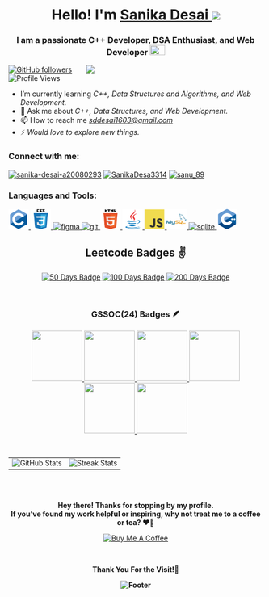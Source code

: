 <h1 align="center"> Hello! I'm <a href="https://www.linkedin.com/in/sanika-desai-a20080293/">Sanika Desai </a> <img src="https://user-images.githubusercontent.com/74038190/226127913-88de86d3-8437-45b9-a3b6-e746b47f655a.gif" width="45">  
<h3 align="center">I am a passionate C++ Developer, DSA Enthusiast, and Web Developer <img src="https://user-images.githubusercontent.com/74038190/212284087-bbe7e430-757e-4901-90bf-4cd2ce3e1852.gif" width="30" height="20">
</h3>

<img align="right" src="https://user-images.githubusercontent.com/74038190/229223263-cf2e4b07-2615-4f87-9c38-e37600f8381a.gif" width="350"> 

[![GitHub followers](https://img.shields.io/github/followers/sanikadesai76?label=Follow&style=social)](https://github.com/sanikadesai76)
![Profile Views](https://komarev.com/ghpvc/?username=sanikadesai76&color=blue)

- I’m currently learning *C++, Data Structures and Algorithms, and Web Development.* 
- 💬 Ask me about *C++, Data Structures, and Web Development.*
- 📫 How to reach me *sddesai1603@gmail.com*
- ⚡ *Would love to explore new things.* 

<h3 align="left">Connect with me:</h3>
<p align="left"> 
<a href="https://linkedin.com/in/sanika-desai-a20080293" target="blank"><img align="center" src="https://raw.githubusercontent.com/rahuldkjain/github-profile-readme-generator/master/src/images/icons/Social/linked-in-alt.svg" alt="sanika-desai-a20080293" height="30" width="40" /></a>
<a href="https://x.com/SanikaDesa3314" target="blank"><img align="center" src="https://raw.githubusercontent.com/rahuldkjain/github-profile-readme-generator/master/src/images/icons/Social/twitter.svg" alt="SanikaDesa3314" height="30" width="40" /></a>
<a href="https://leetcode.com/u/sanu_89/" target="blank"><img align="center" src="https://raw.githubusercontent.com/rahuldkjain/github-profile-readme-generator/master/src/images/icons/Social/leet-code.svg" alt="sanu_89" height="30" width="40" /></a>
</p>

<h3 align="left">Languages and Tools:</h3>
<p align="left"> 
<a href="https://www.cprogramming.com/" target="_blank" rel="noreferrer"> <img src="https://raw.githubusercontent.com/devicons/devicon/master/icons/c/c-original.svg" alt="c" width="40" height="40"/> </a> 
<a href="https://www.w3schools.com/css/" target="_blank" rel="noreferrer"> <img src="https://raw.githubusercontent.com/devicons/devicon/master/icons/css3/css3-original-wordmark.svg" alt="css3" width="40" height="40"/> </a> 
<a href="https://www.figma.com/" target="_blank" rel="noreferrer"> <img src="https://www.vectorlogo.zone/logos/figma/figma-icon.svg" alt="figma" width="40" height="40"/> </a> 
<a href="https://git-scm.com/" target="_blank" rel="noreferrer"> <img src="https://www.vectorlogo.zone/logos/git-scm/git-scm-icon.svg" alt="git" width="40" height="40"/> </a> 
<a href="https://www.w3.org/html/" target="_blank" rel="noreferrer"> <img src="https://raw.githubusercontent.com/devicons/devicon/master/icons/html5/html5-original-wordmark.svg" alt="html5" width="40" height="40"/> </a> 
<a href="https://www.java.com" target="_blank" rel="noreferrer"> <img src="https://raw.githubusercontent.com/devicons/devicon/master/icons/java/java-original.svg" alt="java" width="40" height="40"/> </a> 
<a href="https://developer.mozilla.org/en-US/docs/Web/JavaScript" target="_blank" rel="noreferrer"> <img src="https://raw.githubusercontent.com/devicons/devicon/master/icons/javascript/javascript-original.svg" alt="javascript" width="40" height="40"/> </a> 
<a href="https://www.mysql.com/" target="_blank" rel="noreferrer"> <img src="https://raw.githubusercontent.com/devicons/devicon/master/icons/mysql/mysql-original-wordmark.svg" alt="mysql" width="40" height="40"/> </a> 
<a href="https://www.sqlite.org/" target="_blank" rel="noreferrer"> <img src="https://www.vectorlogo.zone/logos/sqlite/sqlite-icon.svg" alt="sqlite" width="40" height="40"/> </a>
<a href="https://isocpp.org/" target="_blank" rel="noreferrer"> <img src="https://raw.githubusercontent.com/devicons/devicon/master/icons/cplusplus/cplusplus-original.svg" alt="cpp" width="40" height="40"/> </a> </p>

<h2 align="center">Leetcode Badges ✌ </h2>
<p align="center">
  <a href="https://leetcode.com/sanu_89/" target="_blank">
    <img align="center" src="https://assets.leetcode.com/static_assets/marketing/2024-50.gif" alt="50 Days Badge" height="200" width="200" />
  </a>
  <a href="https://leetcode.com/sanu_89/" target="_blank">
    <img align="center" src="https://assets.leetcode.com/static_assets/marketing/2024-100-new.gif" alt="100 Days Badge" height="200" width="200" />
  </a>
  <a href="https://leetcode.com/sanu_89/" target="_blank">
    <img align="center" src="https://assets.leetcode.com/static_assets/marketing/2024-200.gif" alt="200 Days Badge" height="200" width="200" />
  </a>
</p>

<br>

<h3 align="center">GSSOC(24) Badges 🪶</h3>
<p align="center">
  <a href="https://gssoc.girlscript.tech/leaderboard">
    <img src="https://raw.githubusercontent.com/GSSoC24/Postman-Challenge/main/docs/assets/Postman%20White.png" width="100px" height="100px" />
    <img src="https://raw.githubusercontent.com/GSSoC24/Postman-Challenge/main/docs/assets/1.png" width="100px" height="100px" />
    <img src="https://raw.githubusercontent.com/GSSoC24/Postman-Challenge/main/docs/assets/2.png" width="100px" height="100px" />
    <img src="https://raw.githubusercontent.com/GSSoC24/Postman-Challenge/main/docs/assets/3.png" width="100px" height="100px" />
    <img src="https://raw.githubusercontent.com/GSSoC24/Postman-Challenge/main/docs/assets/4.png" width="100px" height="100px" />
    <img src="https://raw.githubusercontent.com/GSSoC24/Postman-Challenge/main/docs/assets/5.png" width="100px" height="100px" />
  </a>
</p>


<br>

<table width="100%" align="center">
<tr>
<td>
  <img width="420" src="https://github-readme-stats.vercel.app/api?username=sanikadesai76&show_icons=true&theme=radical&cache_seconds=7200" alt="GitHub Stats"/>
</td>
<td>
  <img width="440" src="https://github-readme-streak-stats.herokuapp.com/?user=sanikadesai76&theme=radical&cache_seconds=7200" alt="Streak Stats"/>
</td>
</tr>
</table>

<br>
<br>


<p align="center">
  <b>Hey there! Thanks for stopping by my profile. <br> If you’ve found my work helpful or inspiring, why not treat me to a coffee or tea? ❤🍵</b>
</p>

<p align="center">
  <a href="https://www.buymeacoffee.com/SanikaDesai" target="_blank">
    <img src="https://cdn.buymeacoffee.com/buttons/v2/default-red.png" alt="Buy Me A Coffee" width="150"/>
  </a>
</p>

<br>
<p align="center">
  <b>Thank You For the Visit!🌟<b>
</p>

<p align="center">
  <img src="https://capsule-render.vercel.app/api?type=waving&color=gradient&height=60&section=footer" alt="Footer"/>
</p>
